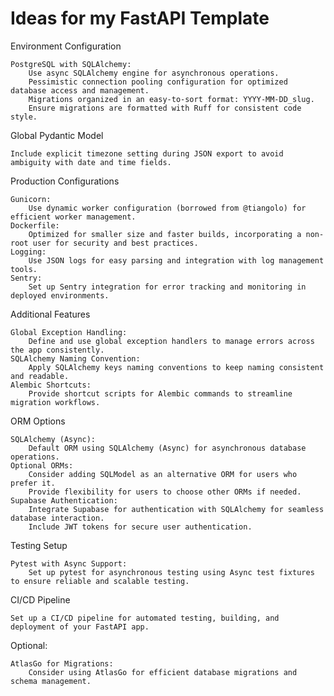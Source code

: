 # Ideas for my FastAPI Template

Environment Configuration

    PostgreSQL with SQLAlchemy:
        Use async SQLAlchemy engine for asynchronous operations.
        Pessimistic connection pooling configuration for optimized database access and management.
        Migrations organized in an easy-to-sort format: YYYY-MM-DD_slug.
        Ensure migrations are formatted with Ruff for consistent code style.

Global Pydantic Model

    Include explicit timezone setting during JSON export to avoid ambiguity with date and time fields.

Production Configurations

    Gunicorn:
        Use dynamic worker configuration (borrowed from @tiangolo) for efficient worker management.
    Dockerfile:
        Optimized for smaller size and faster builds, incorporating a non-root user for security and best practices.
    Logging:
        Use JSON logs for easy parsing and integration with log management tools.
    Sentry:
        Set up Sentry integration for error tracking and monitoring in deployed environments.

Additional Features

    Global Exception Handling:
        Define and use global exception handlers to manage errors across the app consistently.
    SQLAlchemy Naming Convention:
        Apply SQLAlchemy keys naming conventions to keep naming consistent and readable.
    Alembic Shortcuts:
        Provide shortcut scripts for Alembic commands to streamline migration workflows.

ORM Options

    SQLAlchemy (Async):
        Default ORM using SQLAlchemy (Async) for asynchronous database operations.
    Optional ORMs:
        Consider adding SQLModel as an alternative ORM for users who prefer it.
        Provide flexibility for users to choose other ORMs if needed.
    Supabase Authentication:
        Integrate Supabase for authentication with SQLAlchemy for seamless database interaction.
        Include JWT tokens for secure user authentication.

Testing Setup

    Pytest with Async Support:
        Set up pytest for asynchronous testing using Async test fixtures to ensure reliable and scalable testing.

CI/CD Pipeline

    Set up a CI/CD pipeline for automated testing, building, and deployment of your FastAPI app.

Optional:

    AtlasGo for Migrations:
        Consider using AtlasGo for efficient database migrations and schema management.
